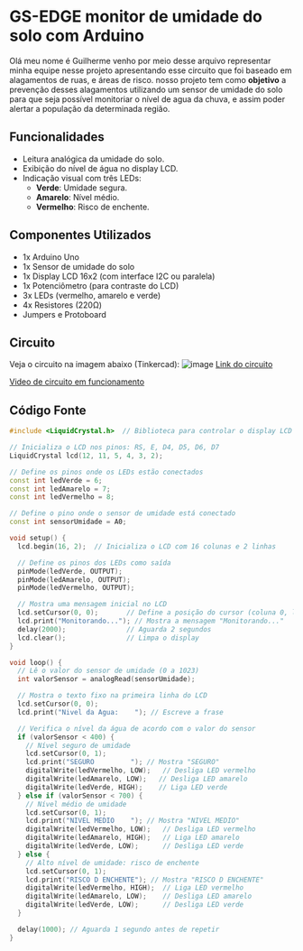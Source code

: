 # GS-EDGE monitor de umidade do solo com Arduino
Olá meu nome é Guilherme venho por meio desse arquivo representar minha equipe nesse projeto apresentando esse circuito que foi baseado em alagamentos de ruas, e áreas de risco.
nosso projeto tem como **objetivo** a prevenção desses alagamentos utilizando um sensor de umidade do solo para que seja possível monitoriar o nível de agua da chuva, e assim poder alertar a população da determinada região.

## Funcionalidades

- Leitura analógica da umidade do solo.
- Exibição do nível de água no display LCD.
- Indicação visual com três LEDs:
  - **Verde**: Umidade segura.
  - **Amarelo**: Nível médio.
  - **Vermelho**: Risco de enchente.

## Componentes Utilizados

- 1x Arduino Uno
- 1x Sensor de umidade do solo
- 1x Display LCD 16x2 (com interface I2C ou paralela)
- 1x Potenciômetro (para contraste do LCD)
- 3x LEDs (vermelho, amarelo e verde)
- 4x Resistores (220Ω)
- Jumpers e Protoboard

## Circuito 

Veja o circuito na imagem abaixo (Tinkercad):
![image](https://github.com/user-attachments/assets/0a2e9684-4143-4295-b434-8e4fbd492825)
[Link do circuito](https://www.tinkercad.com/things/ggomxY7tfY4-gs-edge?sharecode=MOnl6etXtflNA4IHyGNQ6fPmP1IWC0XwbpJ2c36IWGQ)

[Video de circuito em funcionamento](https://www.youtube.com/watch?v=6UoaTlFlRh4)

## Código Fonte
```cpp
#include <LiquidCrystal.h>  // Biblioteca para controlar o display LCD

// Inicializa o LCD nos pinos: RS, E, D4, D5, D6, D7
LiquidCrystal lcd(12, 11, 5, 4, 3, 2);

// Define os pinos onde os LEDs estão conectados
const int ledVerde = 6;
const int ledAmarelo = 7;
const int ledVermelho = 8;

// Define o pino onde o sensor de umidade está conectado
const int sensorUmidade = A0;

void setup() {
  lcd.begin(16, 2);  // Inicializa o LCD com 16 colunas e 2 linhas

  // Define os pinos dos LEDs como saída
  pinMode(ledVerde, OUTPUT);
  pinMode(ledAmarelo, OUTPUT);
  pinMode(ledVermelho, OUTPUT);

  // Mostra uma mensagem inicial no LCD
  lcd.setCursor(0, 0);       // Define a posição do cursor (coluna 0, linha 0)
  lcd.print("Monitorando..."); // Mostra a mensagem "Monitorando..."
  delay(2000);               // Aguarda 2 segundos
  lcd.clear();               // Limpa o display
}

void loop() {
  // Lê o valor do sensor de umidade (0 a 1023)
  int valorSensor = analogRead(sensorUmidade);

  // Mostra o texto fixo na primeira linha do LCD
  lcd.setCursor(0, 0);
  lcd.print("Nivel da Agua:    "); // Escreve a frase

  // Verifica o nível da água de acordo com o valor do sensor
  if (valorSensor < 400) {
    // Nível seguro de umidade
    lcd.setCursor(0, 1);
    lcd.print("SEGURO         "); // Mostra "SEGURO"
    digitalWrite(ledVermelho, LOW);   // Desliga LED vermelho
    digitalWrite(ledAmarelo, LOW);   // Desliga LED amarelo
    digitalWrite(ledVerde, HIGH);    // Liga LED verde
  } else if (valorSensor < 700) {
    // Nível médio de umidade
    lcd.setCursor(0, 1);
    lcd.print("NIVEL MEDIO    "); // Mostra "NIVEL MEDIO"
    digitalWrite(ledVermelho, LOW);   // Desliga LED vermelho
    digitalWrite(ledAmarelo, HIGH);   // Liga LED amarelo
    digitalWrite(ledVerde, LOW);      // Desliga LED verde
  } else {
    // Alto nível de umidade: risco de enchente
    lcd.setCursor(0, 1);
    lcd.print("RISCO D ENCHENTE"); // Mostra "RISCO D ENCHENTE"
    digitalWrite(ledVermelho, HIGH);  // Liga LED vermelho
    digitalWrite(ledAmarelo, LOW);    // Desliga LED amarelo
    digitalWrite(ledVerde, LOW);      // Desliga LED verde
  }

  delay(1000); // Aguarda 1 segundo antes de repetir
}


